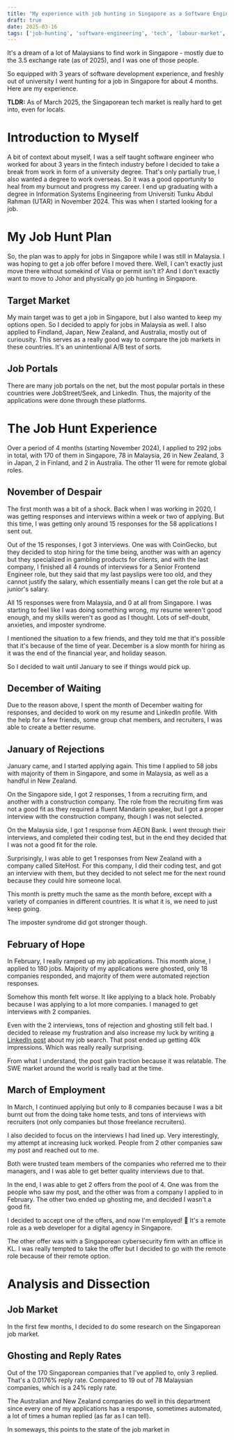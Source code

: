 ```yaml
---
title: "My experience with job hunting in Singapore as a Software Engineer"
draft: true
date: 2025-03-16
tags: ['job-hunting', 'software-engineering', 'tech', 'labour-market', 'singapore']
---
```


It's a dream of a lot of Malaysians to find work in Singapore - mostly due to the 3.5 exchange rate (as of 2025), and I was one of those people.

So equipped with 3 years of software development experience, and freshly out of university I went hunting for a job in Singapore for about 4 months. Here are my experience.

**TLDR:** As of March 2025, the Singaporean tech market is really hard to get into, even for locals.

# Introduction to Myself
A bit of context about myself, I was a self taught software engineer who worked for about 3 years in the fintech industry before I decided to take a break from work in form of a university degree. That's only partially true, I also wanted a degree to work overseas. So it was a good opportunity to heal from my burnout and progress my career. I end up graduating with a degree in Information Systems Engineering from Universiti Tunku Abdul Rahman (UTAR) in November 2024. This was when I started looking for a job.

# My Job Hunt Plan
So, the plan was to apply for jobs in Singapore while I was still in Malaysia. I was hoping to get a job offer before I moved there. Well, I can't exactly just move there without somekind of Visa or permit isn't it? And I don't exactly want to move to Johor and physically go job hunting in Singapore.

## Target Market
My main target was to get a job in Singapore, but I also wanted to keep my options open. So I decided to apply for jobs in Malaysia as well. I also applied to Findland, Japan, New Zealand, and Australia, mostly out of curiousity. This serves as a really good way to compare the job markets in these countries. It's an unintentional A/B test of sorts.

## Job Portals
There are many job portals on the net, but the most popular portals in these countries were JobStreet/Seek, and LinkedIn. Thus, the majority of the applications were done through these platforms.

# The Job Hunt Experience
Over a period of 4 months (starting November 2024), I applied to 292 jobs in total, with 170 of them in Singapore, 78 in Malaysia, 26 in New Zealand, 3 in Japan, 2 in Finland, and 2 in Australia. The other 11 were for remote global roles.

## November of Despair
The first month was a bit of a shock. Back when I was working in 2020, I was getting responses and interviews within a week or two of applying. But this time, I was getting only around 15 responses for the 58 applications I sent out.

Out of the 15 responses, I got 3 interviews. One was with CoinGecko, but they decided to stop hiring for the time being, another was with an agency but they specialized in gambling products for clients, and with the last company, I finished all 4 rounds of interviews for a Senior Frontend Engineer role, but they said that my last payslips were too old, and they cannot justify the salary, which essentially means I can get the role but at a junior's salary.

All 15 responses were from Malaysia, and 0 at all from Singapore. I was starting to feel like I was doing something wrong, my resume weren't good enough, and my skills weren't as good as I thought. Lots of self-doubt, anxieties, and imposter syndrome.

I mentioned the situation to a few friends, and they told me that it's possible that it's because of the time of year. December is a slow month for hiring as it was the end of the financial year, and holiday season.

So I decided to wait until January to see if things would pick up.

## December of Waiting
Due to the reason above, I spent the month of December waiting for responses, and decided to work on my resume and LinkedIn profile. With the help for a few friends, some group chat members, and recruiters, I was able to create a better resume.

## January of Rejections
January came, and I started applying again. This time I applied to 58 jobs with majority of them in Singapore, and some in Malaysia, as well as a handful in New Zealand.

On the Singapore side, I got 2 responses, 1 from a recruiting firm, and another with a construction company. The role from the recruiting firm was not a good fit as they required a fluent Mandarin speaker, but I got a proper interview with the construction company, though I was not selected.

On the Malaysia side, I got 1 response from AEON Bank. I went through their interviews, and completed their coding test, but in the end they decided that I was not a good fit for the role.

Surprisingly, I was able to get 1 responses from New Zealand with a company called SiteHost. For this company, I did their coding test, and got an interview with them, but they decided to not select me for the next round because they could hire someone local.

This month is pretty much the same as the month before, except with a variety of companies in different countries. It is what it is, we need to just keep going.

The imposter syndrome did got stronger though.

## February of Hope
In February, I really ramped up my job applications. This month alone, I applied to 180 jobs. Majority of my applications were ghosted, only 18 companies responded, and majority of them were automated rejection responses.

Somehow this month  felt worse. It like applying to a black hole. Probably because I was applying to a lot more companies. I managed to get interviews with 2 companies.

Even with the 2 interviews, tons of rejection and ghosting still felt bad. I decided to release my frustration and also increase my luck by writing [a LinkedIn post](https://www.linkedin.com/posts/gohanko_ive-been-applying-to-jobs-in-singapore-and-activity-7293873628108963840-A5cj?utm_source=share) about my job search. That post ended up getting 40k impressions. Which was really really surprising.

From what I understand, the post gain traction because it was relatable. The SWE market around the world is really bad at the time.

## March of Employment
In March, I continued applying but only to 8 companies because I was a bit burnt out from the doing take home tests, and tons of interviews with recruiters (not only companies but those freelance recruiters).

I also decided to focus on the interviews I had lined up. Very interestingly, my attempt at increasing luck worked. People from 2 other companies saw my post and reached out to me. 

Both were trusted team members of the companies who referred me to their managers, and I was able to get better quality interviews due to that.

In the end, I was able to get 2 offers from the pool of 4. One was from the people who saw my post, and the other was from a company I applied to in February. The other two ended up ghosting me, and decided I wasn't a good fit.

I decided to accept one of the offers, and now I'm employed! 🥳 It's a remote role as a web developer for a digital agency in Singapore.

The other offer was with a Singaporean cybersecurity firm with an office in KL. I was really tempted to take the offer but I decided to go with the remote role because of their remote option.

# Analysis and Dissection

## Job Market
In the first few months, I decided to do some research on the Singaporean job market.

## Ghosting and Reply Rates
Out of the 170 Singaporean companies that I've applied to, only 3 replied. That's a 0.0176% reply rate. Compared to 19 out of 78 Malaysian companies, which is a 24% reply rate. 

The Australian and New Zealand companies do well in this department since every one of my applications has a response, sometimes automated, a lot of times a human replied (as far as I can tell).

In someways, this points to the state of the job market in

